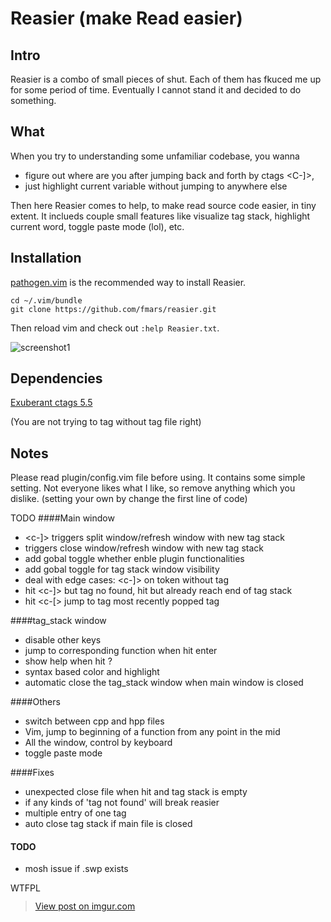 # Reasier (make Read easier) 

## Intro
Reasier is a combo of small pieces of shut. Each of them has fkuced me up for some period of time. Eventually I cannot stand it and decided to do something. 

## What
When you try to understanding some unfamiliar codebase, you wanna
* figure out where are you after jumping back and forth by ctags <C-]>, 
* just highlight current variable without jumping to anywhere else

Then here Reasier comes to help, to make read source code easier, in tiny extent. It inclueds couple small features like visualize tag stack, highlight current word, toggle paste mode (lol), etc.

## Installation
[pathogen.vim](https://github.com/tpope/vim-pathogen) is the recommended way to install Reasier.

    cd ~/.vim/bundle
    git clone https://github.com/fmars/reasier.git

Then reload vim and check out `:help Reasier.txt`.

![screenshot1](http://i.imgur.com/WrqFZzg.png)

## Dependencies
[Exuberant ctags 5.5](http://ctags.sourceforge.net/)

(You are not trying to tag without tag file right)

## Notes
Please read plugin/config.vim file before using. It contains some simple setting. Not everyone likes what I like, so remove anything which you dislike. (setting your own <leader> by change the first line of code)

TODO
####Main window 
-  <c-]> triggers split window/refresh window with new tag stack
-  <c-t> triggers close window/refresh window with new tag stack
-  add gobal toggle whether enble plugin functionalities
-  add gobal toggle for tag stack window visibility
-  deal with edge cases: <c-]> on token without tag
-  hit <c-]> but tag no found, hit <c-t> but already reach end of tag stack
-  hit <c-[> jump to tag most recently popped tag


####tag_stack window
-  disable other keys
-  jump to corresponding function when hit enter
-  show help when hit ?
-  syntax based color and highlight
-  automatic close the tag_stack window when main window is closed

####Others
-  switch between cpp and hpp files
-  Vim, jump to beginning of a function from any point in the mid
-  All the window, control by keyboard
-  toggle paste mode

####Fixes
-  unexpected close file when hit <C-t> and tag stack is empty
-  if any kinds of 'tag not found' will break reasier
-  multiple entry of one tag
-  auto close tag stack if main file is closed



#### TODO
-  mosh issue if .swp exists

<a href="http://www.wtfpl.net/"><img
       src="http://www.wtfpl.net/wp-content/uploads/2012/12/wtfpl-badge-4.png"
       width="80" height="15" alt="WTFPL" /></a>
       
<blockquote class="imgur-embed-pub" lang="en" data-id="9BQ4PUD"><a href="//imgur.com/9BQ4PUD">View post on imgur.com</a></blockquote><script async src="//s.imgur.com/min/embed.js" charset="utf-8"></script>
